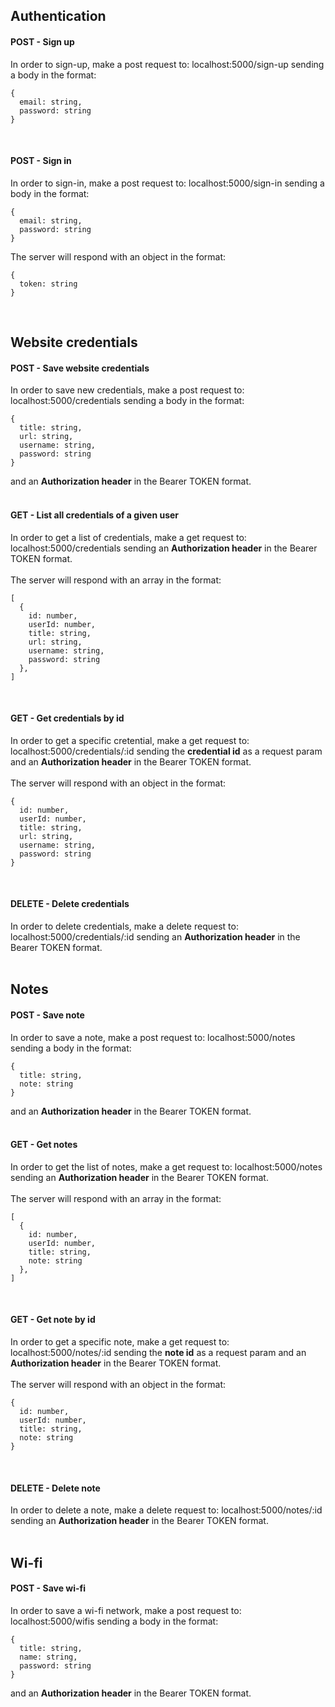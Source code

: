 ## Authentication

#### **POST** - Sign up

In order to sign-up, make a post request to: localhost:5000/sign-up
sending a body in the format:

```
{
  email: string,
  password: string
}
```

<br>

#### **POST** - Sign in

In order to sign-in, make a post request to: localhost:5000/sign-in
sending a body in the format:

```
{
  email: string,
  password: string
}
```

The server will respond with an object in the format:

```
{
  token: string
}
```

<br>

## Website credentials

#### **POST** - Save website credentials

In order to save new credentials, make a post request to: localhost:5000/credentials
sending a body in the format:

```
{
  title: string,
  url: string,
  username: string,
  password: string
}
```

and an **Authorization header** in the Bearer TOKEN format.<br><br>

#### **GET** - List all credentials of a given user

In order to get a list of credentials, make a get request to: localhost:5000/credentials
sending an **Authorization header** in the Bearer TOKEN format.<br><br>
The server will respond with an array in the format:

```
[
  {
    id: number,
    userId: number,
    title: string,
    url: string,
    username: string,
    password: string
  },
]
```

<br>

#### **GET** - Get credentials by id

In order to get a specific cretential, make a get request to: localhost:5000/credentials/:id
sending the **credential id** as a request param and an **Authorization header** in the Bearer TOKEN format.<br><br>
The server will respond with an object in the format:

```
{
  id: number,
  userId: number,
  title: string,
  url: string,
  username: string,
  password: string
}
```

<br>

#### **DELETE** - Delete credentials

In order to delete credentials, make a delete request to: localhost:5000/credentials/:id
sending an **Authorization header** in the Bearer TOKEN format.<br><br>

## Notes

#### **POST** - Save note

In order to save a note, make a post request to: localhost:5000/notes
sending a body in the format:

```
{
  title: string,
  note: string
}
```

and an **Authorization header** in the Bearer TOKEN format.<br><br>

#### **GET** - Get notes

In order to get the list of notes, make a get request to: localhost:5000/notes
sending an **Authorization header** in the Bearer TOKEN format.<br><br>
The server will respond with an array in the format:

```
[
  {
    id: number,
    userId: number,
    title: string,
    note: string
  },
]
```

<br>

#### **GET** - Get note by id

In order to get a specific note, make a get request to: localhost:5000/notes/:id
sending the **note id** as a request param and an **Authorization header** in the Bearer TOKEN format.<br><br>
The server will respond with an object in the format:

```
{
  id: number,
  userId: number,
  title: string,
  note: string
}
```

<br>

#### **DELETE** - Delete note

In order to delete a note, make a delete request to: localhost:5000/notes/:id
sending an **Authorization header** in the Bearer TOKEN format.<br><br>

## Wi-fi

#### **POST** - Save wi-fi

In order to save a wi-fi network, make a post request to: localhost:5000/wifis
sending a body in the format:

```
{
  title: string,
  name: string,
  password: string
}
```

and an **Authorization header** in the Bearer TOKEN format.<br><br>
